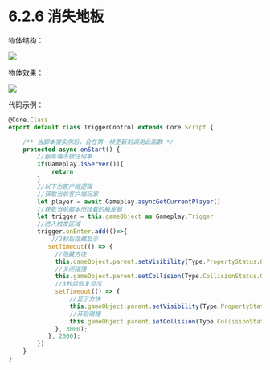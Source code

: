 # 6.2.6 消失地板

物体结构：

![](https://wstatic-a1.233leyuan.com/productdocs/static/boxcn4ZLJ2Ct6asVaHwaNrJPfPf.png)

物体效果：

![](https://wstatic-a1.233leyuan.com/productdocs/static/boxcnZtUj6kbqmT1k4Xks3Sl9Eb.gif)

代码示例：

```typescript
@Core.Class
export default class TriggerControl extends Core.Script {

    /** 当脚本被实例后，会在第一帧更新前调用此函数 */
    protected async onStart() {
        //服务端不做任何事
        if(Gameplay.isServer()){
            return
        }
        //以下为客户端逻辑
        //获取当前客户端玩家
        let player = await Gameplay.asyncGetCurrentPlayer()
        //获取当前脚本所挂载的触发器
        let trigger = this.gameObject as Gameplay.Trigger
        //进入触发区域
        trigger.onEnter.add(()=>{
            //2秒后隐藏显示
           setTimeout(() => {
             //隐藏方块
             this.gameObject.parent.setVisibility(Type.PropertyStatus.Off)
             //关闭碰撞
             this.gameObject.parent.setCollision(Type.CollisionStatus.Off)
             //3秒后恢复显示
             setTimeout(() => {
                 //显示方块
                 this.gameObject.parent.setVisibility(Type.PropertyStatus.On)
                 //开启碰撞
                 this.gameObject.parent.setCollision(Type.CollisionStatus.On)
             }, 3000);
           }, 2000);
        })
    }
}
```
